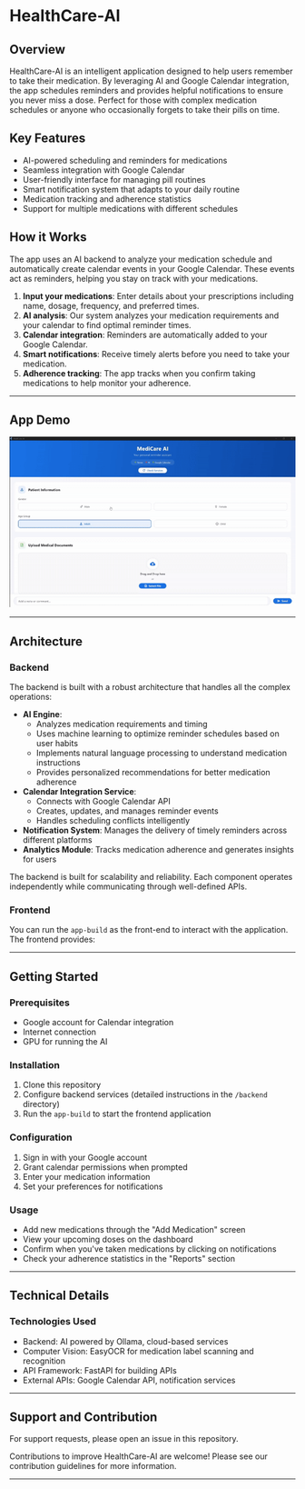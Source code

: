 # HealthCare-AI

## Overview

HealthCare-AI is an intelligent application designed to help users remember to take their medication. By leveraging AI and Google Calendar integration, the app schedules reminders and provides helpful notifications to ensure you never miss a dose. Perfect for those with complex medication schedules or anyone who occasionally forgets to take their pills on time.

## Key Features

- AI-powered scheduling and reminders for medications
- Seamless integration with Google Calendar
- User-friendly interface for managing pill routines
- Smart notification system that adapts to your daily routine
- Medication tracking and adherence statistics
- Support for multiple medications with different schedules

## How it Works

The app uses an AI backend to analyze your medication schedule and automatically create calendar events in your Google Calendar. These events act as reminders, helping you stay on track with your medications.

1. **Input your medications**: Enter details about your prescriptions including name, dosage, frequency, and preferred times.
2. **AI analysis**: Our system analyzes your medication requirements and your calendar to find optimal reminder times.
3. **Calendar integration**: Reminders are automatically added to your Google Calendar.
4. **Smart notifications**: Receive timely alerts before you need to take your medication.
5. **Adherence tracking**: The app tracks when you confirm taking medications to help monitor your adherence.

---

## App Demo

![Demo](demo.gif)

---

## Architecture

### Backend

The backend is built with a robust architecture that handles all the complex operations:

- **AI Engine**: 
  - Analyzes medication requirements and timing
  - Uses machine learning to optimize reminder schedules based on user habits
  - Implements natural language processing to understand medication instructions
  - Provides personalized recommendations for better medication adherence
- **Calendar Integration Service**: 
  - Connects with Google Calendar API
  - Creates, updates, and manages reminder events
  - Handles scheduling conflicts intelligently
- **Notification System**: Manages the delivery of timely reminders across different platforms
- **Analytics Module**: Tracks medication adherence and generates insights for users

The backend is built for scalability and reliability. Each component operates independently while communicating through well-defined APIs.

### Frontend

You can run the `app-build` as the front-end to interact with the application. The frontend provides:

---

## Getting Started

### Prerequisites
- Google account for Calendar integration
- Internet connection
- GPU for running the AI

### Installation
1. Clone this repository
2. Configure backend services (detailed instructions in the `/backend` directory)
3. Run the `app-build` to start the frontend application

### Configuration
1. Sign in with your Google account
2. Grant calendar permissions when prompted
3. Enter your medication information
4. Set your preferences for notifications

### Usage
- Add new medications through the "Add Medication" screen
- View your upcoming doses on the dashboard
- Confirm when you've taken medications by clicking on notifications
- Check your adherence statistics in the "Reports" section

---

## Technical Details

### Technologies Used
- Backend: AI powered by Ollama, cloud-based services
- Computer Vision: EasyOCR for medication label scanning and recognition
- API Framework: FastAPI for building APIs
- External APIs: Google Calendar API, notification services
---

## Support and Contribution

For support requests, please open an issue in this repository.

Contributions to improve HealthCare-AI are welcome! Please see our contribution guidelines for more information.

---
